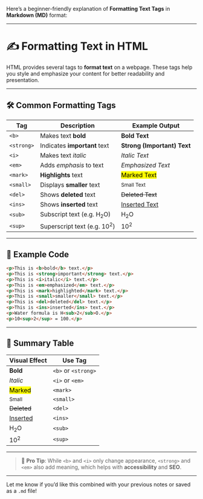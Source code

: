 Here’s a beginner-friendly explanation of **Formatting Text Tags** in **Markdown (MD)** format:

---

# ✍️ Formatting Text in HTML

HTML provides several tags to **format text** on a webpage. These tags help you style and emphasize your content for better readability and presentation.

---

## 🛠️ Common Formatting Tags

| Tag        | Description                            | Example Output              |
| ---------- | -------------------------------------- | --------------------------- |
| `<b>`      | Makes text **bold**                    | **Bold Text**               |
| `<strong>` | Indicates **important** text           | **Strong (Important) Text** |
| `<i>`      | Makes text _italic_                    | _Italic Text_               |
| `<em>`     | Adds _emphasis_ to text                | _Emphasized Text_           |
| `<mark>`   | **Highlights** text                    | <mark>Marked Text</mark>    |
| `<small>`  | Displays **smaller** text              | <small>Small Text</small>   |
| `<del>`    | Shows **deleted** text                 | <del>Deleted Text</del>     |
| `<ins>`    | Shows **inserted** text                | <ins>Inserted Text</ins>    |
| `<sub>`    | Subscript text (e.g. H<sub>2</sub>O)   | H<sub>2</sub>O              |
| `<sup>`    | Superscript text (e.g. 10<sup>2</sup>) | 10<sup>2</sup>              |

---

## 🧪 Example Code

```html
<p>This is <b>bold</b> text.</p>
<p>This is <strong>important</strong> text.</p>
<p>This is <i>italic</i> text.</p>
<p>This is <em>emphasized</em> text.</p>
<p>This is <mark>highlighted</mark> text.</p>
<p>This is <small>smaller</small> text.</p>
<p>This is <del>deleted</del> text.</p>
<p>This is <ins>inserted</ins> text.</p>
<p>Water formula is H<sub>2</sub>O.</p>
<p>10<sup>2</sup> = 100.</p>
```

---

## 🔖 Summary Table

| Visual Effect        | Use Tag             |
| -------------------- | ------------------- |
| **Bold**             | `<b>` or `<strong>` |
| _Italic_             | `<i>` or `<em>`     |
| <mark>Marked</mark>  | `<mark>`            |
| <small>Small</small> | `<small>`           |
| <del>Deleted</del>   | `<del>`             |
| <ins>Inserted</ins>  | `<ins>`             |
| H<sub>2</sub>O       | `<sub>`             |
| 10<sup>2</sup>       | `<sup>`             |

---

> 🧠 **Pro Tip**:
> While `<b>` and `<i>` only change appearance, `<strong>` and `<em>` also add meaning, which helps with **accessibility** and **SEO**.

---

Let me know if you’d like this combined with your previous notes or saved as a `.md` file!
